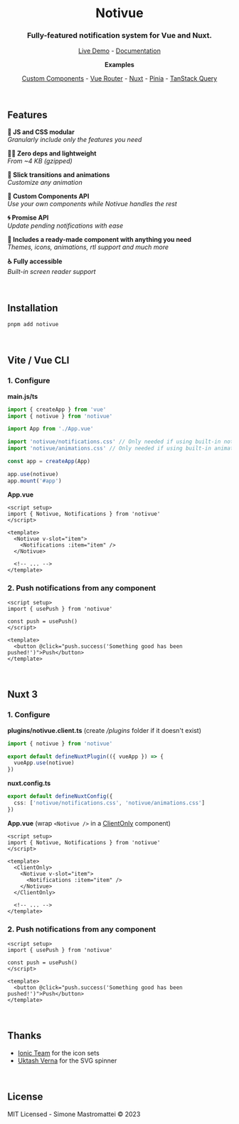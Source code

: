 <div align="center">

# Notivue

### Fully-featured notification system for Vue and Nuxt.

[Live Demo](https://notivue.netlify.app) - [Documentation](https://notivuedocs.netlify.app)

**Examples**

[Custom Components](https://stackblitz.com/edit/vitejs-vite-9jkh73?file=src%2Fcomponents%2FPage.vue) -
[Vue Router](https://stackblitz.com/edit/vitejs-vite-kdrtrw?file=src/components/Example.vue) - [Nuxt](https://stackblitz.com/edit/nuxt-starter-fnhcmx?file=pages%2Findex.vue) - [Pinia](https://stackblitz.com/edit/vitejs-vite-knysks?file=src%2FApp.vue) - [TanStack Query](https://stackblitz.com/edit/vitejs-vite-ymjktx?file=src%2FApp.vue)

</div>

<br />

## Features

**🧬 JS and CSS modular**  
_Granularly include only the features you need_

**🧚‍♂️ Zero deps and lightweight**  
_From ~4 KB (gzipped)_

**🎢 Slick transitions and animations**  
_Customize any animation_

**🧩 Custom Components API**  
_Use your own components while Notivue handles the rest_

**🌀 Promise API**  
_Update pending notifications with ease_

**🔰 Includes a ready-made component with anything you need**  
_Themes, icons, animations, rtl support and much more_

**♿️ Fully accessible**  
_Built-in screen reader support_

<br />

## Installation

```bash
pnpm add notivue
```

<br />

## Vite / Vue CLI

### 1. Configure

**main.js/ts**

```js
import { createApp } from 'vue'
import { notivue } from 'notivue'

import App from './App.vue'

import 'notivue/notifications.css' // Only needed if using built-in notifications
import 'notivue/animations.css' // Only needed if using built-in animations

const app = createApp(App)

app.use(notivue)
app.mount('#app')
```

**App.vue**

```vue
<script setup>
import { Notivue, Notifications } from 'notivue'
</script>

<template>
  <Notivue v-slot="item">
    <Notifications :item="item" />
  </Notivue>

  <!-- ... -->
</template>
```

### 2. Push notifications from any component

```vue
<script setup>
import { usePush } from 'notivue'

const push = usePush()
</script>

<template>
  <button @click="push.success('Something good has been pushed!')">Push</button>
</template>
```

<br />

## Nuxt 3

### 1. Configure

**plugins/notivue.client.ts** (create _/plugins_ folder if it doesn't exist)

```ts
import { notivue } from 'notivue'

export default defineNuxtPlugin(({ vueApp }) => {
  vueApp.use(notivue)
})
```

**nuxt.config.ts**

```ts
export default defineNuxtConfig({
  css: ['notivue/notifications.css', 'notivue/animations.css']
})
```

**App.vue** (wrap `<Notivue />` in a [ClientOnly](https://nuxt.com/docs/api/components/client-only) component)

```vue
<script setup>
import { Notivue, Notifications } from 'notivue'
</script>

<template>
  <ClientOnly>
    <Notivue v-slot="item">
      <Notifications :item="item" />
    </Notivue>
  </ClientOnly>

  <!-- ... -->
</template>
```

### 2. Push notifications from any component

```vue
<script setup>
import { usePush } from 'notivue'

const push = usePush()
</script>

<template>
  <button @click="push.success('Something good has been pushed!')">Push</button>
</template>
```

<br />

## Thanks

- [Ionic Team](https://ionic.io/) for the icon sets
- [Uktash Verna](https://github.com/n3r4zzurr0) for the SVG spinner

<br />

## License

MIT Licensed - Simone Mastromattei © 2023
